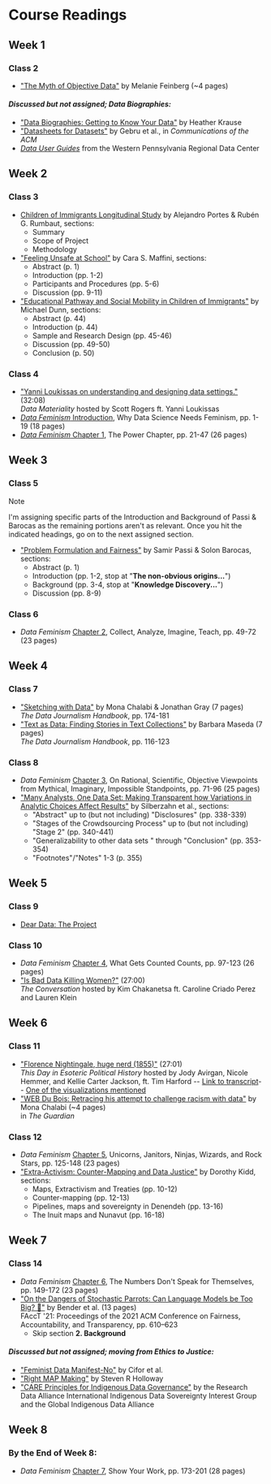 # Course Readings

## Week 1

### Class 2

- ["The Myth of Objective Data"](https://thereader.mitpress.mit.edu/the-myth-of-objective-data/) by Melanie Feinberg (~4 pages)

#### *Discussed but not assigned; Data Biographies:*

- ["Data Biographies: Getting to Know Your Data"](https://gijn.org/2017/03/27/data-biographies-getting-to-know-your-data/) by Heather Krause
- ["Datasheets for Datasets"](https://doi.org/10.1145/3458723) by Gebru et al., in *Communications of the ACM*
- [*Data User Guides*](https://github.com/rgradeck/Data-User-Guides/blob/master/README.md) from the Western Pennsylvania Regional Data Center

## Week 2

### Class 3

- [Children of Immigrants Longitudinal Study](https://doi.org/10.3886/ICPSR20520.v3) by Alejandro Portes & Rubén G. Rumbaut, sections:
   - Summary
   - Scope of Project
   - Methodology
- ["Feeling Unsafe at School"](https://docs.lib.purdue.edu/jsaaea/vol11/iss1/2/) by Cara S. Maffini, sections:
   - Abstract (p. 1)
   - Introduction (pp. 1-2)
   - Participants and Procedures (pp. 5-6)
   - Discussion (pp. 9-11)
- ["Educational Pathway and Social Mobility in Children of Immigrants"](https://doi.org/10.5539/ies.v12n12p44) by Michael Dunn, sections:
   - Abstract (p. 44)
   - Introduction (p. 44)
   - Sample and Research Design (pp. 45-46)
   - Discussion (pp. 49-50)
   - Conclusion (p. 50)

### Class 4

- ["Yanni Loukissas on understanding and designing data settings."](https://soundcloud.com/bbkvasari/data-materiality-episode-4-yanni-loukissas-on-understanding-and-designing-data-settings) (32:08)  
*Data Materiality* hosted by Scott Rogers ft. Yanni Loukissas
- [*Data Feminism* Introduction](https://data-feminism.mitpress.mit.edu/pub/frfa9szd/release/6), Why Data Science Needs Feminism, pp. 1-19 (18 pages)  
- [*Data Feminism* Chapter 1](https://data-feminism.mitpress.mit.edu/pub/vi8obxh7/release/4), The Power Chapter, pp. 21-47 (26 pages)

## Week 3

### Class 5
> [!NOTE]
> I'm assigning specific parts of the Introduction and Background of Passi & Barocas as the remaining portions aren't as relevant. Once you hit the indicated headings, go on to the next assigned section.
- ["Problem Formulation and Fairness"](https://doi.org/10.1145/3287560.3287567) by Samir Passi & Solon Barocas, sections:
   - Abstract (p. 1)
   - Introduction (pp. 1-2, stop at "**The non-obvious origins...**")
   - Background (pp. 3-4, stop at "**Knowledge Discovery...**")
   - Discussion (pp. 8-9)

### Class 6
- *Data Feminism* [Chapter 2](https://data-feminism.mitpress.mit.edu/pub/ei7cogfn/release/4), Collect, Analyze, Imagine, Teach, pp. 49-72 (23 pages)

## Week 4

### Class 7

- ["Sketching with Data"](https://www.jstor.org/stable/j.ctv1qr6smr.28) by Mona Chalabi & Jonathan Gray (7 pages)  
*The Data Journalism Handbook*, pp. 174-181
- ["Text as Data: Finding Stories in Text Collections"](https://www.jstor.org/stable/j.ctv1qr6smr.20) by Barbara Maseda (7 pages)  
*The Data Journalism Handbook*, pp. 116-123

### Class 8

- *Data Feminism* [Chapter 3](https://data-feminism.mitpress.mit.edu/pub/5evfe9yd/release/5), On Rational, Scientific, Objective Viewpoints from Mythical, Imaginary, Impossible Standpoints, pp. 71-96 (25 pages)
- ["Many Analysts, One Data Set: Making Transparent how Variations in Analytic Choices Affect Results"](https://doi.org/10.1177/2515245917747646) by Silberzahn et al., sections:
   - "Abstract" up to (but not including) "Disclosures" (pp. 338-339)
   - "Stages of the Crowdsourcing Process" up to (but not including) "Stage 2" (pp. 340-441)
   - "Generalizability to other data sets " through "Conclusion" (pp. 353-354)
   - "Footnotes"/"Notes" 1-3 (p. 355)

## Week 5

### Class 9

- [Dear Data: The Project](http://www.dear-data.com/theproject)

### Class 10

- *Data Feminism* [Chapter 4](https://data-feminism.mitpress.mit.edu/pub/h1w0nbqp/release/3), What Gets Counted Counts, pp. 97-123 (26 pages)
- ["Is Bad Data Killing Women?"](https://www.bbc.co.uk/sounds/play/w3csynkn) (27:00)  
*The Conversation* hosted by Kim Chakanetsa ft. Caroline Criado Perez and Lauren Klein

## Week 6

### Class 11

- ["Florence Nightingale, huge nerd (1855)"](https://play.prx.org/listen?uf=https%3A%2F%2Fthisday.feed.electionhistory.show%2F&ge=prx_282_02d1efb3-e4e6-4e3b-bc80-4a768681f41a) (27:01)  
*This Day in Esoteric Political History* hosted by Jody Avirgan, Nicole Hemmer, and Kellie Carter Jackson, ft. Tim Harford -- [Link to transcript](https://docs.google.com/document/d/1GxmWdaqUVxeTnssM1oOs_oPX9TvQqDCgsLEIRy8wH3E/edit?usp=drive_link)-- 
[One of the visualizations mentioned](https://wellcomecollection.org/works/jxwtskzc/images?id=ub3n8egf)
- ["WEB Du Bois: Retracing his attempt to challenge racism with data"](https://www.theguardian.com/world/2017/feb/14/web-du-bois-racism-data-paris-african-americans-jobs) by Mona Chalabi (~4 pages)  
in *The Guardian*

### Class 12


- *Data Feminism* [Chapter 5](https://data-feminism.mitpress.mit.edu/pub/2wu7aft8/release/3), Unicorns, Janitors, Ninjas, Wizards, and Rock Stars, pp. 125-148 (23 pages)
- ["Extra-Activism: Counter-Mapping and Data Justice"](https://repository.usfca.edu/ms/30/) by Dorothy Kidd, sections:
   - Maps, Extractivism and Treaties (pp. 10-12)
   - Counter-mapping (pp. 12-13)
   - Pipelines, maps and sovereignty in Denendeh (pp. 13-16)
   - The Inuit maps and Nunavut (pp. 16-18)

## Week 7

### Class 14

- *Data Feminism* [Chapter 6](https://data-feminism.mitpress.mit.edu/pub/czq9dfs5/release/3), The Numbers Don't Speak for Themselves, pp. 149-172 (23 pages)
- ["On the Dangers of Stochastic Parrots: Can Language Models be Too Big? 🦜"](https://dl.acm.org/doi/10.1145/3442188.3445922) by Bender et al. (13 pages)  
FAccT '21: Proceedings of the 2021 ACM Conference on Fairness, Accountability, and Transparency, pp. 610–623
   - Skip section **2. Background**

#### *Discussed but not assigned; moving from Ethics to Justice:*

- ["Feminist Data Manifest-No"](https://www.manifestno.com/home) by Cifor et al.
- ["Right MAP Making"](https://moodle.kenyon.edu/pluginfile.php/364674/mod_page/content/9/Right%20MAP%20Making.pdf) by Steven R Holloway
- ["CARE Principles for Indigenous Data Governance"](https://www.tomake.com/warehouse/PDF/On_Right_Mapping_Five_Ways.pdf) by the Research Data Alliance International Indigenous Data Sovereignty Interest Group and the Global Indigenous Data Alliance

## Week 8

### By the End of Week 8:

- *Data Feminism* [Chapter 7](https://data-feminism.mitpress.mit.edu/pub/0vgzaln4/release/3), Show Your Work, pp. 173-201 (28 pages)
